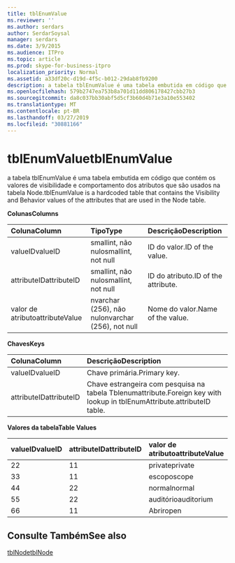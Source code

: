 ```yaml
---
title: tblEnumValue
ms.reviewer: ''
ms.author: serdars
author: SerdarSoysal
manager: serdars
ms.date: 3/9/2015
ms.audience: ITPro
ms.topic: article
ms.prod: skype-for-business-itpro
localization_priority: Normal
ms.assetid: a33df20c-d19d-4f5c-b012-29dab8fb9200
description: a tabela tblEnumValue é uma tabela embutida em código que contém os valores de visibilidade e comportamento dos atributos que são usados na tabela Node.
ms.openlocfilehash: 579b2747ea753b8a701d11dd806178427cbb27b3
ms.sourcegitcommit: da8c037bb30abf5d5cf3b60d4b71e3a10e553402
ms.translationtype: MT
ms.contentlocale: pt-BR
ms.lasthandoff: 03/27/2019
ms.locfileid: "30881166"
---
```

# <a name="tblenumvalue"></a><span data-ttu-id="2c236-103">tblEnumValue</span><span class="sxs-lookup"><span data-stu-id="2c236-103">tblEnumValue</span></span>
 
<span data-ttu-id="2c236-104">a tabela tblEnumValue é uma tabela embutida em código que contém os valores de visibilidade e comportamento dos atributos que são usados na tabela Node.</span><span class="sxs-lookup"><span data-stu-id="2c236-104">tblEnumValue is a hardcoded table that contains the Visibility and Behavior values of the attributes that are used in the Node table.</span></span>
  
<span data-ttu-id="2c236-105">**Colunas**</span><span class="sxs-lookup"><span data-stu-id="2c236-105">**Columns**</span></span>

|<span data-ttu-id="2c236-106">**Coluna**</span><span class="sxs-lookup"><span data-stu-id="2c236-106">**Column**</span></span>|<span data-ttu-id="2c236-107">**Tipo**</span><span class="sxs-lookup"><span data-stu-id="2c236-107">**Type**</span></span>|<span data-ttu-id="2c236-108">**Descrição**</span><span class="sxs-lookup"><span data-stu-id="2c236-108">**Description**</span></span>|
|:-----|:-----|:-----|
|<span data-ttu-id="2c236-109">valueID</span><span class="sxs-lookup"><span data-stu-id="2c236-109">valueID</span></span>  <br/> |<span data-ttu-id="2c236-110">smallint, não nulo</span><span class="sxs-lookup"><span data-stu-id="2c236-110">smallint, not null</span></span>  <br/> |<span data-ttu-id="2c236-111">ID do valor.</span><span class="sxs-lookup"><span data-stu-id="2c236-111">ID of the value.</span></span>  <br/> |
|<span data-ttu-id="2c236-112">attributeID</span><span class="sxs-lookup"><span data-stu-id="2c236-112">attributeID</span></span>  <br/> |<span data-ttu-id="2c236-113">smallint, não nulo</span><span class="sxs-lookup"><span data-stu-id="2c236-113">smallint, not null</span></span>  <br/> |<span data-ttu-id="2c236-114">ID do atributo.</span><span class="sxs-lookup"><span data-stu-id="2c236-114">ID of the attribute.</span></span>  <br/> |
|<span data-ttu-id="2c236-115">valor de atributo</span><span class="sxs-lookup"><span data-stu-id="2c236-115">attributeValue</span></span>  <br/> |<span data-ttu-id="2c236-116">nvarchar (256), não nulo</span><span class="sxs-lookup"><span data-stu-id="2c236-116">nvarchar (256), not null</span></span>  <br/> |<span data-ttu-id="2c236-117">Nome do valor.</span><span class="sxs-lookup"><span data-stu-id="2c236-117">Name of the value.</span></span>  <br/> |
   
<span data-ttu-id="2c236-118">**Chaves**</span><span class="sxs-lookup"><span data-stu-id="2c236-118">**Keys**</span></span>

|<span data-ttu-id="2c236-119">**Coluna**</span><span class="sxs-lookup"><span data-stu-id="2c236-119">**Column**</span></span>|<span data-ttu-id="2c236-120">**Descrição**</span><span class="sxs-lookup"><span data-stu-id="2c236-120">**Description**</span></span>|
|:-----|:-----|
|<span data-ttu-id="2c236-121">valueID</span><span class="sxs-lookup"><span data-stu-id="2c236-121">valueID</span></span>  <br/> |<span data-ttu-id="2c236-122">Chave primária.</span><span class="sxs-lookup"><span data-stu-id="2c236-122">Primary key.</span></span>  <br/> |
|<span data-ttu-id="2c236-123">attributeID</span><span class="sxs-lookup"><span data-stu-id="2c236-123">attributeID</span></span>  <br/> |<span data-ttu-id="2c236-124">Chave estrangeira com pesquisa na tabela Tblenumattribute.</span><span class="sxs-lookup"><span data-stu-id="2c236-124">Foreign key with lookup in tblEnumAttribute.attributeID table.</span></span>  <br/> |
   
<span data-ttu-id="2c236-125">**Valores da tabela**</span><span class="sxs-lookup"><span data-stu-id="2c236-125">**Table Values**</span></span>

|<span data-ttu-id="2c236-126">**valueID**</span><span class="sxs-lookup"><span data-stu-id="2c236-126">**valueID**</span></span>|<span data-ttu-id="2c236-127">**attributeID**</span><span class="sxs-lookup"><span data-stu-id="2c236-127">**attributeID**</span></span>|<span data-ttu-id="2c236-128">**valor de atributo**</span><span class="sxs-lookup"><span data-stu-id="2c236-128">**attributeValue**</span></span>|
|:-----|:-----|:-----|
|<span data-ttu-id="2c236-129">2</span><span class="sxs-lookup"><span data-stu-id="2c236-129">2</span></span>  <br/> |<span data-ttu-id="2c236-130">1</span><span class="sxs-lookup"><span data-stu-id="2c236-130">1</span></span>  <br/> |<span data-ttu-id="2c236-131">private</span><span class="sxs-lookup"><span data-stu-id="2c236-131">private</span></span>  <br/> |
|<span data-ttu-id="2c236-132">3</span><span class="sxs-lookup"><span data-stu-id="2c236-132">3</span></span>  <br/> |<span data-ttu-id="2c236-133">1</span><span class="sxs-lookup"><span data-stu-id="2c236-133">1</span></span>  <br/> |<span data-ttu-id="2c236-134">escopo</span><span class="sxs-lookup"><span data-stu-id="2c236-134">scope</span></span>  <br/> |
|<span data-ttu-id="2c236-135">4</span><span class="sxs-lookup"><span data-stu-id="2c236-135">4</span></span>  <br/> |<span data-ttu-id="2c236-136">2</span><span class="sxs-lookup"><span data-stu-id="2c236-136">2</span></span>  <br/> |<span data-ttu-id="2c236-137">normal</span><span class="sxs-lookup"><span data-stu-id="2c236-137">normal</span></span>  <br/> |
|<span data-ttu-id="2c236-138">5</span><span class="sxs-lookup"><span data-stu-id="2c236-138">5</span></span>  <br/> |<span data-ttu-id="2c236-139">2</span><span class="sxs-lookup"><span data-stu-id="2c236-139">2</span></span>  <br/> |<span data-ttu-id="2c236-140">auditório</span><span class="sxs-lookup"><span data-stu-id="2c236-140">auditorium</span></span>  <br/> |
|<span data-ttu-id="2c236-141">6</span><span class="sxs-lookup"><span data-stu-id="2c236-141">6</span></span>  <br/> |<span data-ttu-id="2c236-142">1</span><span class="sxs-lookup"><span data-stu-id="2c236-142">1</span></span>  <br/> |<span data-ttu-id="2c236-143">Abrir</span><span class="sxs-lookup"><span data-stu-id="2c236-143">open</span></span>  <br/> |
   
## <a name="see-also"></a><span data-ttu-id="2c236-144">Consulte Também</span><span class="sxs-lookup"><span data-stu-id="2c236-144">See also</span></span>

[<span data-ttu-id="2c236-145">tblNode</span><span class="sxs-lookup"><span data-stu-id="2c236-145">tblNode</span></span>](tblnode.md)
